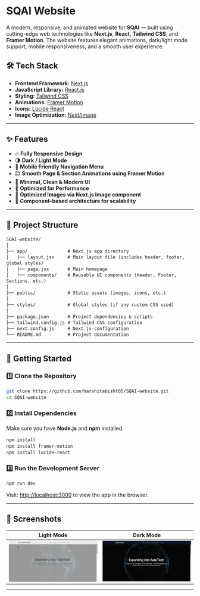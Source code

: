 
# SQAI Website

A modern, responsive, and animated website for **SQAI** — built using cutting-edge web technologies like **Next.js**, **React**, **Tailwind CSS**, and **Framer Motion**. The website features elegant animations, dark/light mode support, mobile responsiveness, and a smooth user experience.



## 🛠️ Tech Stack

- **Frontend Framework:** [Next.js](https://nextjs.org/)
- **JavaScript Library:** [React.js](https://react.dev/)
- **Styling:** [Tailwind CSS](https://tailwindcss.com/)
- **Animations:** [Framer Motion](https://www.framer.com/motion/)
- **Icons:** [Lucide React](https://lucide.dev/)
- **Image Optimization:** [Next/Image](https://nextjs.org/docs/api-reference/next/image)

---

## ✨ Features

- 🔥 **Fully Responsive Design**
- 🌗 **Dark / Light Mode**
- 📱 **Mobile Friendly Navigation Menu**
- 🎞 **Smooth Page & Section Animations using Framer Motion**
- 🌟 **Minimal, Clean & Modern UI**
- 🚀 **Optimized for Performance**
- 🗾️ **Optimized Images via Next.js Image component**
- 🧹 **Component-based architecture for scalability**

---

## 📂 Project Structure

```
SQAI-website/
│
├── app/               # Next.js app directory
│   ├── layout.jsx     # Main layout file (includes header, footer, global styles)
│   ├── page.jsx       # Main homepage
│   └── components/    # Reusable UI components (Header, Footer, Sections, etc.)
│
├── public/            # Static assets (images, icons, etc.)
│
├── styles/            # Global styles (if any custom CSS used)
│
├── package.json       # Project dependencies & scripts
├── tailwind.config.js # Tailwind CSS configuration
├── next.config.js     # Next.js configuration
└── README.md          # Project documentation
```

---

## 🚀 Getting Started

### 1️⃣ Clone the Repository

```bash
git clone https://github.com/harshitabisht05/SQAI-website.git
cd SQAI-website
```

### 2️⃣ Install Dependencies

Make sure you have **Node.js** and **npm** installed.

```bash
npm install
npm install framer-motion
npm install lucide-react
```

### 3️⃣ Run the Development Server

```bash
npm run dev
```

Visit: [http://localhost:3000](http://localhost:3000) to view the app in the browser.



---


## 📸 Screenshots

<!-- Add actual screenshots -->
| Light Mode | Dark Mode |
| ---------- | --------- |
| ![Light](./public/images/light-mode.png) | ![Dark](./public/images/dark-mode.png) |

---
